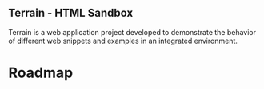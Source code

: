 ## Terrain - HTML Sandbox

Terrain is a web application project developed to demonstrate the behavior of different web snippets and examples in an integrated environment.


# Roadmap
